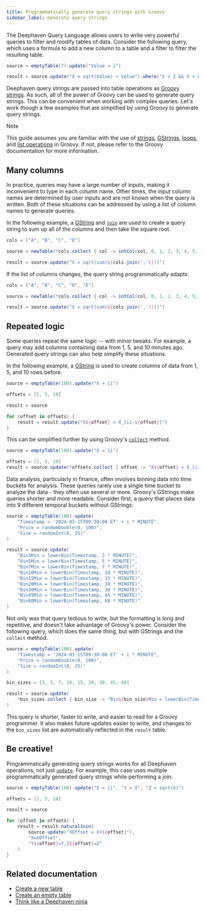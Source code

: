```yaml
---
title: Programmatically generate query strings with Groovy
sidebar_label: Generate query strings
---
```


The Deephaven Query Language allows users to write very powerful queries to filter and modify tables of data. Consider the following query, which uses a formula to add a new column to a table and a filter to filter the resulting table.

<!--TODO: add filter and formula links when https://deephaven.atlassian.net/jira/software/projects/DOC/boards/8?selectedIssue=DOC-905 is complete-->

```groovy order=result,source
source = emptyTable(7).update("Value = i")

result = source.update("X = sqrt(Value) + Value").where("X > 2 && X < 8")
```

Deephaven query strings are passed into table operations as [Groovy strings](https://groovy-lang.org/syntax.html#all-strings). As such, all of the power of Groovy can be used to generate query strings. This can be convenient when working with complex queries. Let's work though a few examples that are simplified by using Groovy to generate query strings.

> [!NOTE]
> This guide assumes you are familiar with the use of [strings](https://groovy-lang.org/syntax.html#all-strings), [GStrings](https://groovy-lang.org/syntax.html#_gstring_and_string_hashcodes), [loops](https://groovy-lang.org/semantics.html#_looping_structures), and [list operations](https://groovy-lang.org/syntax.html#_lists) in Groovy. If not, please refer to the Groovy documentation for more information.

## Many columns

In practice, queries may have a large number of inputs, making it inconvenient to type in each column name. Other times, the input column names are determined by user inputs and are not known when the query is written. Both of these situations can be addressed by using a list of column names to generate queries.

In the following example, a [GString](https://groovy-lang.org/syntax.html#_gstring_and_string_hashcodes) and [`join`](https://groovy-lang.org/groovy-dev-kit.html#_working_with_collections) are used to create a query string to sum up all of the columns and then take the square root.

```groovy order=result,source
cols = ["A", "B", "C", "D"]

source = newTable(*cols.collect { col -> intCol(col, 0, 1, 2, 3, 4, 5, 6) })

result = source.update("X = sqrt(sum(${cols.join(',')}))")
```

If the list of columns changes, the query string programmatically adapts:

```groovy order=result,source
cols = ["A", "B", "C", "D", "E"]

source = newTable(*cols.collect { col -> intCol(col, 0, 1, 2, 3, 4, 5, 6) })

result = source.update("X = sqrt(sum(${cols.join(',')}))")
```

## Repeated logic

Some queries repeat the same logic -- with minor tweaks. For example, a query may add columns containing data from 1, 5, and 10 minutes ago. Generated query strings can also help simplify these situations.

In the following example, a [GString](https://groovy-lang.org/syntax.html#_gstring_and_string_hashcodes) is used to create columns of data from 1, 5, and 10 rows before.

```groovy order=result,source
source = emptyTable(100).update("X = ii")

offsets = [1, 5, 10]

result = source

for (offset in offsets) {
    result = result.update("X${offset} = X_[ii-${offset}]")
}
```

This can be simplified further by using Groovy's [`collect`](https://groovy-lang.org/groovy-dev-kit.html#_working_with_collections) method.

```groovy order=result,source
source = emptyTable(100).update("X = ii")

offsets = [1, 5, 10]
result = source.update(*offsets.collect { offset -> "X${offset} = X_[ii-${offset}]" })
```

Data analysis, particularly in finance, often involves binning data into time buckets for analysis. These queries rarely use a single time bucket to analyze the data - they often use several or more. Groovy's GStrings make queries shorter and more readable. Consider first, a query that places data into 9 different temporal buckets without GStrings:

```groovy order=result,source
source = emptyTable(100).update(
    "Timestamp = '2024-03-15T09:30:00 ET' + i * MINUTE",
    "Price = randomDouble(0, 100)",
    "Size = randomInt(0, 25)"
)

result = source.update(
    "Bin3Min = lowerBin(Timestamp, 3 * MINUTE)",
    "Bin5Min = lowerBin(Timestamp, 5 * MINUTE)",
    "Bin7Min = lowerBin(Timestamp, 7 * MINUTE)",
    "Bin10Min = lowerBin(Timestamp, 10 * MINUTE)",
    "Bin15Min = lowerBin(Timestamp, 15 * MINUTE)",
    "Bin20Min = lowerBin(Timestamp, 20 * MINUTE)",
    "Bin30Min = lowerBin(Timestamp, 30 * MINUTE)",
    "Bin45Min = lowerBin(Timestamp, 45 * MINUTE)",
    "Bin60Min = lowerBin(Timestamp, 60 * MINUTE)"
)
```

Not only was that query tedious to write, but the formatting is long and repetitive, and doesn't take advantage of Groovy's power. Consider the following query, which does the same thing, but with GStrings and the `collect` method.

```groovy order=result,source
source = emptyTable(100).update(
    "Timestamp = '2024-03-15T09:30:00 ET' + i * MINUTE",
    "Price = randomDouble(0, 100)",
    "Size = randomInt(0, 25)"
)

bin_sizes = [3, 5, 7, 10, 15, 20, 30, 45, 60]

result = source.update(
    *bin_sizes.collect { bin_size -> "Bin${bin_size}Min = lowerBin(Timestamp, ${bin_size} * MINUTE)" }
)
```

This query is shorter, faster to write, and easier to read for a Groovy programmer. It also makes future updates easier to write, and changes to the `bin_sizes` list are automatically reflected in the `result` table.

## Be creative!

Programmatically generating query strings works for all Deephaven operations, not just [`update`](../reference/table-operations/select/update.md). For example, this case uses multiple programmatically generated query strings while performing a join.

```groovy order=result,source
source = emptyTable(100).update("X = ii", "Y = X", "Z = sqrt(X)")

offsets = [1, 5, 10]

result = source

for (offset in offsets) {
    result = result.naturalJoin(
        source.update("XOffset = X+${offset}"),
        "X=XOffset",
        "Y${offset}=Y,Z${offset}=Z"
    )
}
```

## Related documentation

<!--TODO: add links when https://deephaven.atlassian.net/jira/software/projects/DOC/boards/8?selectedIssue=DOC-905 is complete
- [Built-in query language constants]
- [Built-in query language variables]
- [Built-in query language functions]
- [Formulas in query strings]
- [Filters]
- [Operators]
- [Groovy variables]
- [Groovy functions]
- [Groovy classes]
-->

- [Create a new table](./new-and-empty-table.md#newtable)
- [Create an empty table](./new-and-empty-table.md#emptytable)
- [Think like a Deephaven ninja](../conceptual/ninja.md)

